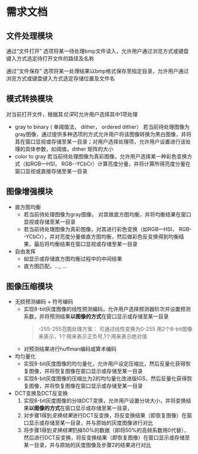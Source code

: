 ﻿# 需求文档

## 文件处理模块

通过“文件打开” 选项将某一待处理bmp文件读入，允许用户通过浏览方式或键盘键入方式选定待打开文件的路径及名称

通过“文件保存” 选项将某一处理结果以bmp格式保存至指定目录，允许用户通过浏览方式或键盘键入方式选定存储位置及文件名

## 模式转换模块

对当前打开文件，根据其*位深*可允许用户选择其中1项处理
- gray to binary ( 单阈值法， dither， ordered dither）
    若当前待处理图像为gray图像，通过提供多种选项的方式允许用户将该图像转换为黑白图像，并将其在窗口显视或存储至某一目录；对用户选择处理项，允许用户设置进行该处理的具体参数，如阈值，dither 矩阵的大小
- color to gray
    若当前待处理图像为真彩图像，允许用户选择某一种彩色变换方式（如RGB—HSI，  RGB--YCbCr）计算亮度分量，并将计算所得亮度分量在窗口显视或直接存储至某一目录

## 图像增强模块

- 直方图均衡
    - 若当前待处理图像为gray图像， 对其做直方图均衡，并将均衡结果在窗口显视或存储至某一目录
    - 若当前待处理图像为真彩图像，对其进行彩色变换（如RGB—HSI，  RGB--YCbCr），并对亮度分量做直方图均衡，然后做彩色反变换得到均衡结果，最后将均衡结果在窗口显视或存储至某一目录
- 自由发挥
    - 如显示或存储直方图均衡过程中的中间结果
    - 直方图匹配，…, …

## 图像压缩模块

- 无损预测编码 + 符号编码
    - 实现8-bit灰度图像的线性预测编码，允许用户选择预测器阶次并设置预测系数，并将预测结果**以图像的方式**在窗口显示或存储至某一目录
        > -255-255范围处理方案：
        > 可通过线性变换为0-255
        > 用2个8-bit图像来表示，1个用来表示正负号,1个用来表示绝对值
    - 对预测结果进行huffman编码或算术编码
- 均匀量化
    - 实现8-bit灰度图像的均匀量化，允许用户设定压缩比，然后反量化获得恢复图像，并将恢复图像在窗口显示或存储至某一目录
    - 实现8-bit灰度图像的压缩比为2的均匀量化改进版IGS，然后反量化获得恢复图像，并将恢复图像在窗口显示或存储至某一目录
- DCT变换及DCT反变换
    1. 实现8-bit灰度图像的分块DCT变换，允许用户设置分块大小，并将变换结果**以图像的方式**在窗口显示或存储至某一目录，
    2. 对步骤1得到*变换结果*进行DCT反变换，将反变换结果（即恢复图像）在窗口显示或存储至某一目录，并与原始的灰度图像进行对比
    3. 将步骤1得到*变换结果*扔掉50%的数据（即将50%的高频系数用0代替），然后进行DCT反变换，将反变换结果（即恢复图像）在窗口显示或存储至某一目录，并与原始的灰度图像及步骤2的结果进行对比




